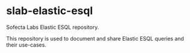 # slab-elastic-esql
Sofecta Labs Elastic ESQL repository. 

This repository is used to document and share Elastic ESQL queries and their use-cases. 

